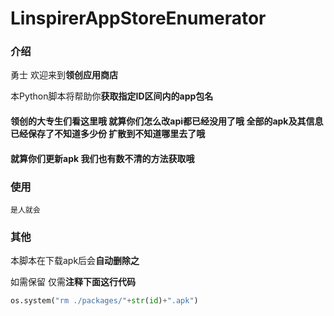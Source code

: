 # LinspirerAppStoreEnumerator

### 介绍

勇士 欢迎来到**领创应用商店**

本Python脚本将帮助你**获取指定ID区间内的app包名**

#### 领创的大专生们看这里哦 就算你们怎么改api都已经没用了哦 全部的apk及其信息已经保存了不知道多少份 扩散到不知道哪里去了哦
#### 就算你们更新apk 我们也有数不清的方法获取哦

### 使用

`是人就会`

### 其他

本脚本在下载apk后会**自动删除之**

如需保留 仅需**注释下面这行代码**

```python
os.system("rm ./packages/"+str(id)+".apk")
```

